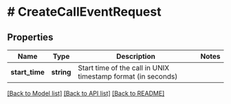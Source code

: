 # # CreateCallEventRequest

## Properties

Name | Type | Description | Notes
------------ | ------------- | ------------- | -------------
**start_time** | **string** | Start time of the call in UNIX timestamp format (in seconds) |

[[Back to Model list]](../../README.md#models) [[Back to API list]](../../README.md#endpoints) [[Back to README]](../../README.md)
